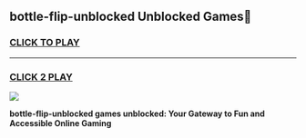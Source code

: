 
## bottle-flip-unblocked Unblocked Games👋
<h3>
<a href="https://news.freeplayer.one?title=bottle-flip-unblocked&ref=16F">CLICK TO PLAY</a></h3>
<hr>

<h3>
<a href="https://news.freeplayer.one?title=bottle-flip-unblocked&ref=16F">CLICK 2 PLAY</a>
  
</h3>

<a href="https://news.freeplayer.one?title=bottle-flip-unblocked&ref=16F/"><img src="https://clearcache.store/games.png"></a>


**bottle-flip-unblocked games unblocked: Your Gateway to Fun and Accessible Online Gaming**
